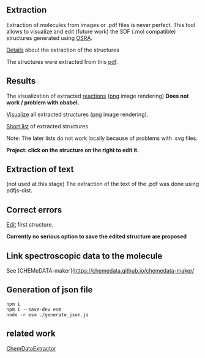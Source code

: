 ## Extraction 
Extraction of molecules from images or .pdf files is never perfect. This tool allows to visualize and edit (future work) the SDF (.mol compatible) structures generated using [OSRA](https://cactus.nci.nih.gov/osra/).

[Details](generation) about the extraction of the structures

The structures were extracted from this [pdf](input/unige_5398_attachment01.pdf).
## Results 
The visualization of extracted [reactions](listReactions_svg.html) ([png](listReactions.html) image rendering) **Does not work / problem with obabel.**

[Visualize](listCompounds_svg.html) all extracted structures ([png](listCompounds.html) image rendering).

[Short list](listCompoundsShort.html) of extracted structures.

Note: The later lists do not work locally because of problems with .svg files.

**Project: click on the structure on the right to edit it.**

## Extraction of text 
(not used at this stage)
The extraction of the text of the .pdf was done using pdfjs-dist.

## Correct errors 

[Edit](displaySingleStructureForEdition.html) first structure.

**Currently no serious option to save the edited structure are proposed**

## Link spectroscopic data to the molecule 

See [CHEMeDATA-maker](https://chemedata.github.io/chemedata-maker/

## Generation of json file
```
npm i 
npm i --save-dev esm
node -r esm ./generate_json.js
```

## related work 

[ChemDataExtractor](https://github.com/cheminfo/ChemDataExtractor)

